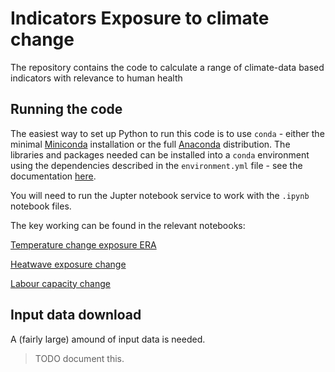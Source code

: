# Indicators Exposure to climate change

The repository contains the code to calculate a range of climate-data based indicators with relevance to human health

## Running the code

The easiest way to set up Python to run this code is to use `conda` - either the minimal [Miniconda](https://conda.io/miniconda.html)
installation or the full [Anaconda](https://www.continuum.io/downloads) distribution.
The libraries and packages needed can be installed into a `conda` environment using the dependencies described in the
`environment.yml` file - see the documentation [here](https://conda.io/docs/using/envs.html#use-environment-from-file).

You will need to run the Jupter notebook service to work with the `.ipynb` notebook files.

The key working can be found in the relevant notebooks:

[Temperature change exposure ERA](https://github.com/mangecoeur/health-climate-exposure/blob/master/1.1%20Temperature%20change%20exposure%20ERA.ipynb)

[Heatwave exposure change](https://github.com/mangecoeur/health-climate-exposure/blob/master/1.2%20Heatwave%20exposure%20change.ipynb)

[Labour capacity change](https://github.com/mangecoeur/health-climate-exposure/blob/master/1.3%20Labour%20capacity%20change.ipynb)


## Input data download

A (fairly large) amound of input data is needed.

> TODO document this.
